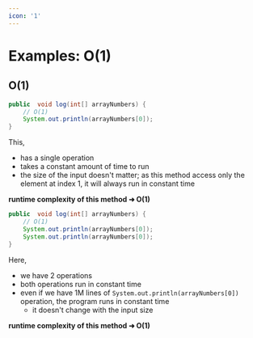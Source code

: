 ```yaml
---
icon: '1'
---
```


# Examples: O(1)

## O(1)



```java
public  void log(int[] arrayNumbers) {
    // O(1)
    System.out.println(arrayNumbers[0]);
}
```

This,

* has a single operation
* takes a constant amount of time to run&#x20;
* the size of the input doesn't matter; as this method access only the element at index 1, it will always run in constant time

**runtime complexity of this method ➜ O(1)**



```java
public  void log(int[] arrayNumbers) {
    // O(1)
    System.out.println(arrayNumbers[0]);
    System.out.println(arrayNumbers[0]);
}
```

Here,

* we have 2 operations
* both operations run in constant time
* even if we have 1M lines of `System.out.println(arrayNumbers[0])` operation, the program runs in constant time
  * it doesn't change with the input size

**runtime complexity of this method ➜ O(1)**



